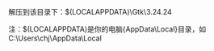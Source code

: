 解压到该目录下：$(LOCALAPPDATA)\Gtk\3.24.24

注：$(LOCALAPPDATA)是你的电脑{AppData\Local}目录，如C:\Users\chj\AppData\Local